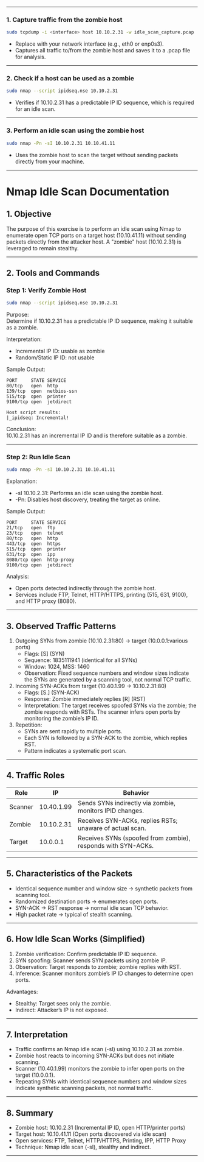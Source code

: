 
---

### 1. Capture traffic from the zombie host

```bash
sudo tcpdump -i <interface> host 10.10.2.31 -w idle_scan_capture.pcap
```

- Replace <interface> with your network interface (e.g., eth0 or enp0s3).
- Captures all traffic to/from the zombie host and saves it to a .pcap file for analysis.

---

### 2. Check if a host can be used as a zombie

```bash
sudo nmap --script ipidseq.nse 10.10.2.31
```

- Verifies if 10.10.2.31 has a predictable IP ID sequence, which is required for an idle scan.

---

### 3. Perform an idle scan using the zombie host

```bash
sudo nmap -Pn -sI 10.10.2.31 10.10.41.11
```

- Uses the zombie host to scan the target without sending packets directly from your machine.

---

# Nmap Idle Scan Documentation

## 1. Objective

The purpose of this exercise is to perform an idle scan using Nmap to enumerate open TCP ports on a target host (10.10.41.11) without sending packets directly from the attacker host. A "zombie" host (10.10.2.31) is leveraged to remain stealthy.

---

## 2. Tools and Commands

### Step 1: Verify Zombie Host

```bash
sudo nmap --script ipidseq.nse 10.10.2.31
```

Purpose:  
 Determine if 10.10.2.31 has a predictable IP ID sequence, making it suitable as a zombie.

Interpretation:

- Incremental IP ID: usable as zombie
- Random/Static IP ID: not usable

Sample Output:

```
PORT     STATE SERVICE
80/tcp   open  http
139/tcp  open  netbios-ssn
515/tcp  open  printer
9100/tcp open  jetdirect

Host script results:
|_ipidseq: Incremental!
```

Conclusion:  
 10.10.2.31 has an incremental IP ID and is therefore suitable as a zombie.

---

### Step 2: Run Idle Scan

```bash
sudo nmap -Pn -sI 10.10.2.31 10.10.41.11
```

Explanation:

- -sI 10.10.2.31: Performs an idle scan using the zombie host.
- -Pn: Disables host discovery, treating the target as online.

Sample Output:

```
PORT     STATE SERVICE
21/tcp   open  ftp
23/tcp   open  telnet
80/tcp   open  http
443/tcp  open  https
515/tcp  open  printer
631/tcp  open  ipp
8080/tcp open  http-proxy
9100/tcp open  jetdirect
```

Analysis:

- Open ports detected indirectly through the zombie host.
- Services include FTP, Telnet, HTTP/HTTPS, printing (515, 631, 9100), and HTTP proxy (8080).

---

## 3. Observed Traffic Patterns

1. Outgoing SYNs from zombie (10.10.2.31:80) → target (10.0.0.1:various ports)
   - Flags: \[S\] (SYN)
   - Sequence: 1835111941 (identical for all SYNs)
   - Window: 1024, MSS: 1460
   - Observation: Fixed sequence numbers and window sizes indicate the SYNs are generated by a scanning tool, not normal TCP traffic.
2. Incoming SYN-ACKs from target (10.40.1.99 → 10.10.2.31:80)
   - Flags: \[S.\] (SYN-ACK)
   - Response: Zombie immediately replies \[R\] (RST)
   - Interpretation: The target receives spoofed SYNs via the zombie; the zombie responds with RSTs. The scanner infers open ports by monitoring the zombie’s IP ID.
3. Repetition:
   - SYNs are sent rapidly to multiple ports.
   - Each SYN is followed by a SYN-ACK to the zombie, which replies RST.
   - Pattern indicates a systematic port scan.

---

## 4. Traffic Roles

| Role    | IP         | Behavior                                                     |
|---------|------------|--------------------------------------------------------------|
| Scanner | 10.40.1.99 | Sends SYNs indirectly via zombie, monitors IPID changes.     |
| Zombie  | 10.10.2.31 | Receives SYN-ACKs, replies RSTs; unaware of actual scan.     |
| Target  | 10.0.0.1   | Receives SYNs (spoofed from zombie), responds with SYN-ACKs. |

---

## 5. Characteristics of the Packets

- Identical sequence number and window size → synthetic packets from scanning tool.
- Randomized destination ports → enumerates open ports.
- SYN-ACK → RST response → normal idle scan TCP behavior.
- High packet rate → typical of stealth scanning.

---

## 6. How Idle Scan Works (Simplified)

1. Zombie verification: Confirm predictable IP ID sequence.
2. SYN spoofing: Scanner sends SYN packets using zombie IP.
3. Observation: Target responds to zombie; zombie replies with RST.
4. Inference: Scanner monitors zombie’s IP ID changes to determine open ports.

Advantages:

- Stealthy: Target sees only the zombie.
- Indirect: Attacker’s IP is not exposed.

---

## 7. Interpretation

- Traffic confirms an Nmap idle scan (-sI) using 10.10.2.31 as zombie.
- Zombie host reacts to incoming SYN-ACKs but does not initiate scanning.
- Scanner (10.40.1.99) monitors the zombie to infer open ports on the target (10.0.0.1).
- Repeating SYNs with identical sequence numbers and window sizes indicate synthetic scanning packets, not normal traffic.

---

## 8. Summary

- Zombie host: 10.10.2.31 (Incremental IP ID, open HTTP/printer ports)
- Target host: 10.10.41.11 (Open ports discovered via idle scan)
- Open services: FTP, Telnet, HTTP/HTTPS, Printing, IPP, HTTP Proxy
- Technique: Nmap idle scan (-sI), stealthy and indirect.

---
